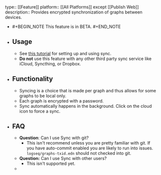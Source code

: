 type:: [[Feature]]
platform:: [[All Platforms]] except [[Publish Web]]
description:: Provides encrypted synchronization of graphs between devices.

- #+BEGIN_NOTE
  This feature is in BETA.
  #+END_NOTE
- ## Usage
	- See [this tutorial](https://blog.logseq.com/how-to-setup-and-use-logseq-sync/) for setting up and using sync.
	- **Do not** use this feature with any other third party sync service like iCloud, Syncthing, or Dropbox.
- ## Functionality
	- Syncing is a choice that is made per graph and thus allows for some graphs to be local only.
	- Each graph is encrypted with a password.
	- Sync automatically happens in the background. Click on the cloud icon to force a sync.
- ## FAQ
	- **Question**: Can I use Sync with git?
		- This isn't recommend unless you are pretty familiar with git. If you have auto-commit enabled you are likely to run into issues. `logseq/graphs-txid.edn` should not checked into git.
	- **Question:** Can I use Sync with other users?
		- This isn't supported yet.
	-